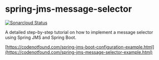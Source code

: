 # spring-jms-message-selector

[![Sonarcloud Status](https://sonarcloud.io/api/project_badges/measure?project=com.codenotfound%3Aspring-jms-message-selector&metric=alert_status)](https://sonarcloud.io/dashboard?id=com.codenotfound%3Aspring-jms-message-selector)

A detailed step-by-step tutorial on how to implement a message selector using Spring JMS and Spring Boot.

[https://codenotfound.com/spring-jms-boot-configuration-example.html](https://codenotfound.com/spring-jms-message-selector-example.html)
